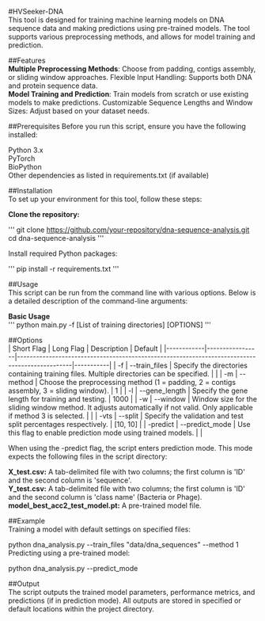 #HVSeeker-DNA   
This tool is designed for training machine learning models on DNA sequence data and making predictions using pre-trained models. The tool supports various preprocessing methods, and allows for model training and prediction.
  
##Features  
**Multiple Preprocessing Methods**: Choose from padding, contigs assembly, or sliding window approaches.
Flexible Input Handling: Supports both DNA and protein sequence data.  
**Model Training and Prediction**: Train models from scratch or use existing models to make predictions.
Customizable Sequence Lengths and Window Sizes: Adjust based on your dataset needs.  
  
##Prerequisites
Before you run this script, ensure you have the following installed:  
  
Python 3.x  
PyTorch  
BioPython  
Other dependencies as listed in requirements.txt (if available)  
  
##Installation  
To set up your environment for this tool, follow these steps:  
  
**Clone the repository:**    

'''
git clone https://github.com/your-repository/dna-sequence-analysis.git  
cd dna-sequence-analysis
'''

Install required Python packages:  

'''
pip install -r requirements.txt
'''  
  
##Usage  
This script can be run from the command line with various options. Below is a detailed description of the command-line arguments:  
  
**Basic Usage**  
'''
python main.py -f [List of training directories] [OPTIONS]
'''   
    
##Options  
| Short Flag | Long Flag       | Description                                                                                   | Default   |
|------------|-----------------|-----------------------------------------------------------------------------------------------|-----------|
| -f         | --train_files   | Specify the directories containing training files. Multiple directories can be specified.     |           |
| -m         | --method        | Choose the preprocessing method (1 = padding, 2 = contigs assembly, 3 = sliding window).      | 1         |
| -l         | --gene_length   | Specify the gene length for training and testing.                                             | 1000      |
| -w         | --window        | Window size for the sliding window method. It adjusts automatically if not valid. Only applicable if method 3 is selected. |           |
| -vts       | --split         | Specify the validation and test split percentages respectively.                               | [10, 10]  |
| -predict   | --predict_mode  | Use this flag to enable prediction mode using trained models.                                 |           |

When using the -predict flag, the script enters prediction mode. This mode expects the following files in the script directory:
  
**X_test.csv:** A tab-delimited file with two columns; the first column is 'ID' and the second column is 'sequence'.  
**Y_test.csv:** A tab-delimited file with two columns; the first column is 'ID' and the second column is 'class name' (Bacteria or Phage).  
**model_best_acc2_test_model.pt:** A pre-trained model file.  

##Example  
Training a model with default settings on specified files:  

python dna_analysis.py --train_files "data/dna_sequences" --method 1
Predicting using a pre-trained model:

python dna_analysis.py --predict_mode  
  
##Output  
The script outputs the trained model parameters, performance metrics, and predictions (if in prediction mode). All outputs are stored in specified or default locations within the project directory.
